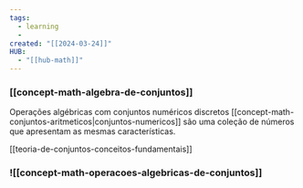 ```yaml
---
tags:
  - learning
  - 
created: "[[2024-03-24]]"
HUB:
  - "[[hub-math]]"
---
```

### [[concept-math-algebra-de-conjuntos]]

Operações algébricas com conjuntos numéricos discretos
[[concept-math-conjuntos-aritmeticos|conjuntos-numericos]] são uma coleção de números que apresentam as mesmas características.

[[teoria-de-conjuntos-conceitos-fundamentais]]
### ![[concept-math-operacoes-algebricas-de-conjuntos]]
